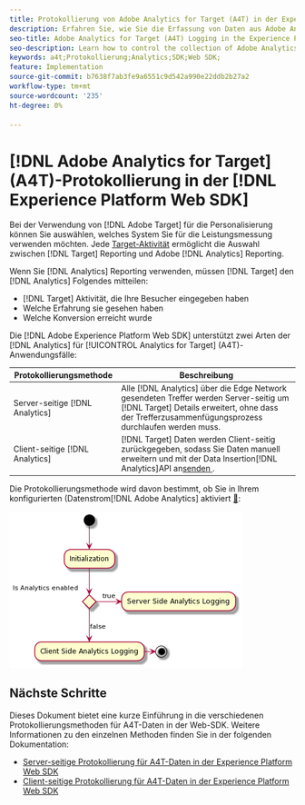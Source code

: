 ```yaml
---
title: Protokollierung von Adobe Analytics for Target (A4T) in der Experience Platform Web SDK
description: Erfahren Sie, wie Sie die Erfassung von Daten aus Adobe Analytics for Target (A4T) mit der Experience Platform Web SDK steuern.
seo-title: Adobe Analytics for Target (A4T) Logging in the Experience Platform Web SDK
seo-description: Learn how to control the collection of Adobe Analytics for Target (A4T) data using the Experience Platform Web SDK.
keywords: a4t;Protokollierung;Analytics;SDK;Web SDK;
feature: Implementation
source-git-commit: b7638f7ab3fe9a6551c9d542a990e22ddb2b27a2
workflow-type: tm+mt
source-wordcount: '235'
ht-degree: 0%

---
```


# [!DNL Adobe Analytics for Target] (A4T)-Protokollierung in der [!DNL Experience Platform Web SDK]

Bei der Verwendung von [!DNL Adobe Target] für die Personalisierung können Sie auswählen, welches System Sie für die Leistungsmessung verwenden möchten. Jede [Target-Aktivität](https://experienceleague.adobe.com/docs/target/using/activities/target-activities-guide.html?lang=de) ermöglicht die Auswahl zwischen [!DNL Target] Reporting und Adobe [!DNL Analytics] Reporting.

Wenn Sie [!DNL Analytics] Reporting verwenden, müssen [!DNL Target] den [!DNL Analytics] Folgendes mitteilen:

* [!DNL Target] Aktivität, die Ihre Besucher eingegeben haben
* Welche Erfahrung sie gesehen haben
* Welche Konversion erreicht wurde

Die [!DNL Adobe Experience Platform Web SDK] unterstützt zwei Arten der [!DNL Analytics] für [!UICONTROL Analytics for Target] (A4T)-Anwendungsfälle:

| Protokollierungsmethode | Beschreibung |
| --- | --- |
| Server-seitige [!DNL Analytics] | Alle [!DNL Analytics] über die Edge Network gesendeten Treffer werden Server-seitig um [!DNL Target] Details erweitert, ohne dass der Trefferzusammenfügungsprozess durchlaufen werden muss. |
| Client-seitige [!DNL Analytics] | [!DNL Target] Daten werden Client-seitig zurückgegeben, sodass Sie Daten manuell erweitern und mit der Data Insertion[!DNL Analytics]API an [&#x200B; senden &#x200B;](https://experienceleague.adobe.com/docs/analytics/import/c-data-insertion-api.html?lang=de). |

Die Protokollierungsmethode wird davon bestimmt, ob Sie in Ihrem konfigurierten (Datenstrom[!DNL Adobe Analytics] aktiviert [&#128279;](https://experienceleague.adobe.com/de/docs/experience-platform/datastreams/overview):

![Entscheidungsfluss der Protokollierungsmethode](/help/dev/implement/a4t/assets/analytics-logging.png)

## Nächste Schritte

Dieses Dokument bietet eine kurze Einführung in die verschiedenen Protokollierungsmethoden für A4T-Daten in der Web-SDK. Weitere Informationen zu den einzelnen Methoden finden Sie in der folgenden Dokumentation:

* [Server-seitige Protokollierung für A4T-Daten in der Experience Platform Web SDK](/help/dev/implement/a4t/client-side-logging.md)
* [Client-seitige Protokollierung für A4T-Daten in der Experience Platform Web SDK](/help/dev/implement/a4t/client-side-logging.md)